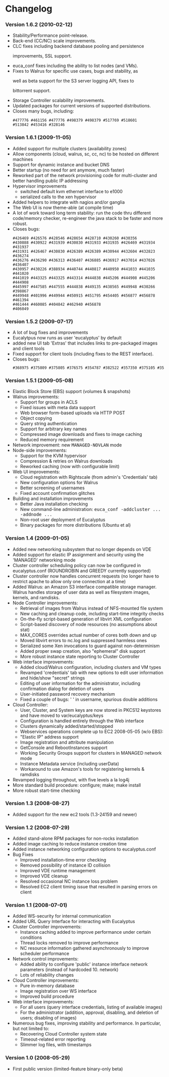 
<h1>Changelog</h1>

</div>

<h3>Version 1.6.2 (2010-02-12)</h3>

<ul>

<li> Stability/Performance point-release.</li>

<li> Back-end (CC/NC) scale improvements.</li>

<li> CLC fixes including backend database pooling and persistence

improvements, SSL support.</li>

<li> euca_conf fixes including the ability to list nodes (and VMs).</li>

<li> Fixes to Walrus for specific use cases, bugs and stability, as

well as beta support for the S3 server logging API, fixes to

bittorrent support.</li>

<li> Storage Controller scalability improvements.</li>

<li> Updated packages for current versions of supported distributions.</li>

<li> Closes many bugs, including:

<code><pre>#477776 #461156 #477776 #498379 #498379 #517769 #518601 #513842 #453416 #328146</pre></code></li>

</ul>



<h3 id="Version1.62009-11-05">Version 1.6.1 (2009-11-05)<a title="Link to this section" class="anchor" href="Version1.62009-11-05"> </a></h3>

<ul>
<li>Added support for multiple clusters (availability zones)</li><li>Allow components (cloud, walrus, sc, cc, nc) to be hosted on different machines</li><li>Support for dynamic instance and bucket DNS</li><li>Better startup (no need for ant anymore, much faster)</li><li>Reworked part of the network provisioning code for multi-cluster and better handling public IP addressing</li><li>Hypervisor improvements<ul><li>switched default kvm ethernet interface to e1000</li><li>serialized calls to the xen hypervisor</li></ul></li><li>Added helpers to integrate with nagios and/or ganglia</li><li>The Web UI is now theme-able (at compile time)</li><li>A lot of work toward long term stability: run the code thru different code/memory checker, re-engineer the java stack to be faster and more robust.</li><li>Closes bugs:

<code><pre>#426469 #426576 #428546 #428654 #428710 #430260 #430356 #430888 #430922 #431939 #430830 #431933 #431935 #426469 #431934 #431937 #431931 #426467 #430830 #426389 #426389 #430944 #432604 #432823 #436274 #436276 #436290 #436313 #436407 #436885 #436917 #437014 #437026 #436407 #430957 #430226 #388934 #440744 #440817 #440950 #441033 #441035 #441020 #441019 #443325 #443325 #443314 #444838 #445206 #444908 #445206 #444908 #445997 #447585 #447555 #444838 #449135 #438565 #449948 #430266 #398867 #449948 #401996 #449944 #450915 #451795 #454405 #456877 #456878 #461394 #461444 #460085 #404842 #462940 #456878 #406049</pre></code></li></ul>



<h3 id="Version1.5.22009-07-17">Version 1.5.2 (2009-07-17)<a title="Link to this section" class="anchor" href="Version1.5.22009-07-17"> </a></h3>

<ul><li>A lot of bug fixes and improvements</li><li>Eucalytpus now runs as user 'eucalyptus' by default</li><li>added new UI tab 'Extras' that includes links to pre-packaged images and client tools</li><li>Fixed support for client tools (including fixes to the REST interface).</li>
<li>Closes bugs:
<code><pre>#368975 #375809 #375805 #376575 #354787 #382522 #357350 #375105 #359855 #384069 #359855 #357499 #384117 #384119 #375093 #384119 #356580 #384123 #359855 #356389 #384069 #384119 #357849 #359855 #384124 #384126 #384126 #384652 #385660 #386430 #357440</pre></code></li></ul>

<h3 id="Version1.5.12009-05-08">Version 1.5.1 (2009-05-08)<a title="Link to this section" class="anchor" href="Version1.5.12009-05-08"> </a></h3>

<ul><li>Elastic Block Store (EBS) support (volumes &amp; snapshots)</li><li>Walrus improvements:<ul><li>Support for groups in ACLS

</li><li>Fixed issues with meta data support</li><li>Web browser form-based uploads via HTTP POST</li><li>Object copying</li><li>Query string authentication</li><li>Support for arbitrary key names</li><li>Compressed image downloads and fixes to image caching

</li><li>Reduced memory requirement</li></ul></li><li>Network improvement: new <tt>MANAGED-NOVLAN</tt> mode



</li><li>Node-side improvements:<ul><li>Support for the KVM hypervisor </li><li>Compression &amp; retries on Walrus downloads

</li><li>Reworked caching (now with configurable limit)</li></ul></li><li>Web UI improvements:<ul><li>Cloud registration with Rightscale (from admin's 'Credentials' tab)</li><li>New configuration options for Walrus</li><li>Better screening of usernames

</li><li>Fixed account confirmation glitches</li></ul></li><li>Building and installation improvements<ul><li>Better Java installation checking</li><li>New command-line administration: <tt>euca_conf -addcluster ... -addnode ...</tt></li><li>Non-root user deployment of Eucalyptus



</li><li>Binary packages for more distributions (Ubuntu et al)</li></ul></li></ul><h3 id="Version1.42009-01-05">Version 1.4 (2009-01-05)<a title="Link to this section" class="anchor" href="Version1.42009-01-05"> </a></h3>

<ul><li>Added new networking subsystem that no longer depends on VDE</li><li>Added support for elastic IP assignment and security using the 'MANAGED' networking mode</li><li>Cluster controller scheduling policy can now be configured in eucalyptus.conf (ROUNDROBIN and GREEDY currently supported)</li><li>Cluster controller now handles concurrent requests (no longer have to restrict apache to allow only one connection at a time)</li><li>Added Walrus: an Amazon S3 interface compatible storage manager. Walrus handles storage of user data as well as filesystem images, kernels, and ramdisks. </li><li>Node Controller improvements:

<ul><li>Retrieval of images from Walrus instead of NFS-mounted file system</li><li>New caching and cleanup code, including start-time integrity checks</li><li>On-the-fly script-based generation of libvirt XML configuration</li><li>Script-based discovery of node resources (no assumptions about stat)</li><li>MAX_CORES overrides actual number of cores both down and up</li><li>Moved libvirt errors to nc.log and suppressed harmless ones</li><li>Serialized some Xen invocations to guard against non-determinism</li><li>Added proper swap creation, also "ephemeral" disk support</li><li>More robust instance state reporting to Cluster Controller

</li></ul></li><li>Web interface improvements:<ul><li>Added cloud/Walrus configuration, including clusters and VM types</li><li>Revamped 'credentials' tab with new options to edit user information and hide/show "secret" strings</li><li>Editing of user information for the administrator, including confirmation dialog for deletion of users</li><li>User-initiated password recovery mechanism</li><li>Fixed a couple of bugs: ' ' in username, spurious double additions</li></ul></li><li>Cloud Controller:

<ul><li>User, Cluster, and System keys are now stored in PKCS12 keystores and have moved to var/eucalyptus/keys</li><li>Configuration is handled entirely through the Web interface</li><li>Clusters dynamically added/started/stopped</li><li>Webservices operations complete up to EC2 2008-05-05 (w/o EBS):</li><li>"Elastic IP" address support</li><li>Image registration and attribute manipulation</li><li>GetConsole and RebootInstances support</li><li>Working Security Groups support for clusters in MANAGED network mode</li><li>Instance Metadata service (including userData)</li><li>Workaround to use Amazon's tools for registering kernels &amp; ramdisks

</li></ul></li><li>Revamped logging throughout, with five levels a la log4j</li><li>More standard build procedure: configure; make; make install</li><li>More robust start-time checking</li></ul><h3 id="Version1.32008-08-27">Version 1.3 (2008-08-27)<a title="Link to this section" class="anchor" href="Version1.32008-08-27"> </a></h3><ul><li>Added support for the new ec2 tools (1.3-24159 and newer)</li></ul><h3 id="Version1.22008-07-29">Version 1.2 (2008-07-29)<a title="Link to this section" class="anchor" href="Version1.22008-07-29"> </a></h3>



<ul><li>Added stand-alone RPM packages for non-rocks installation</li><li>Added image caching to reduce instance creation time</li><li>Added instance networking configuration options to eucalyptus.conf</li><li>Bug Fixes<ul><li>Improved installation-time error checking</li><li>Removed possibility of instance ID collision</li><li>Improved VDE runtime management</li><li>Improved VDE cleanup

</li><li>Resolved occasional NC instance loss problem</li><li>Resolved EC2 client timing issue that resulted in parsing errors on client</li></ul></li></ul><h3 id="Version1.12008-07-01">Version 1.1 (2008-07-01)<a title="Link to this section" class="anchor" href="Version1.12008-07-01"> </a></h3><ul><li>Added WS-security for internal communication</li><li>Added URL Query Interface for interacting with Eucalyptus</li><li>Cluster Controller improvements:



<ul><li>Instance caching added to improve performance under certain conditions</li><li>Thread locks removed to improve performance

</li><li>NC resource information gathered asynchronously to improve scheduler performance</li></ul></li><li>Network control improvements:<ul><li>Added ability to configure 'public' instance interface network parameters (instead of hardcoded 10. network)

</li><li>Lots of reliability changes</li></ul></li><li>Cloud Controller improvements:<ul><li>Pure in-memory database</li><li>Image registration over WS interface</li><li>Improved build procedure</li></ul></li><li>Web interface improvements: <ul><li>For all users (query interface credentials, listing of available images) </li><li>For the administrator (addition, approval, disabling, and deletion of users; disabling of images)</li></ul></li><li>Numerous bug fixes, improving stability and performance. In particular, but not limited to:<ul><li>Recovering Cloud Controller system state</li><li>Timeout-related error reporting</li><li>Slimmer log files, with timestamps



</li></ul></li></ul><h3 id="Version1.02008-05-29">Version 1.0 (2008-05-29)<a title="Link to this section" class="anchor" href="Version1.02008-05-29"> </a></h3>

<ul><li>First public version (limited-feature binary-only beta)</li> <div id="book-navigation-1188" class="book-navigation">
